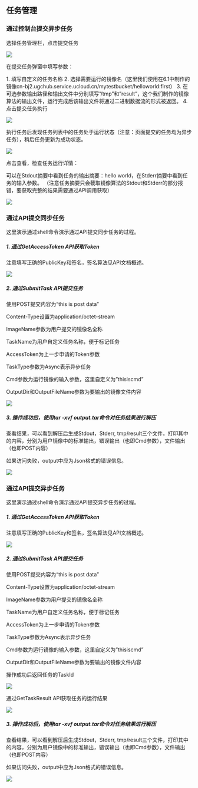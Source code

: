 

## 任务管理

### 通过控制台提交异步任务

选择任务管理栏，点击提交任务

![](/images/ugc_list_task.png)

在提交任务弹窗中填写参数：

1\. 填写自定义的任务名称 2.
选择需要运行的镜像名（这里我们使用在6.1中制作的镜像cn-bj2.ugchub.service.ucloud.cn/mytestbucket/helloworld:first）
3.
在可选参数输出路径和输出文件中分别填写”/tmp”和”result”，这个我们制作的镜像算法的输出文件，运行完成后该输出文件将通过二进制数据流的形式被返回。
4. 点击提交任务执行

![](/images/submittask_new.png)

执行任务后发现任务列表中的任务处于运行状态（注意：页面提交的任务均为异步任务），稍后任务更新为成功状态。

![](/images/ugc_submit_result.png)

点击查看，检查任务运行详情：

可以在Stdout摘要中看到任务的输出摘要：hello world，在Stderr摘要中看到任务的输入参数。
（注意任务摘要只会截取镜像算法的Stdout和Stderr的部分报错，要获取完整的结果需要通过API调用获取）

![](/images/ugc_task_info.png)

### 通过API提交同步任务

这里演示通过shell命令演示通过API提交同步任务的过程。

##### 1\. 通过GetAccessToken API获取Token

注意填写正确的PublicKey和签名，签名算法见API文档概述。

![](/images/ugc_get_token.png)

##### 2\. 通过SubmitTask API提交任务

使用POST提交内容为“this is post data”

Content-Type设置为application/octet-stream

ImageName参数为用户提交的镜像名全称

TaskName为用户自定义任务名称，便于标记任务

AccessToken为上一步申请的Token参数

TaskType参数为Async表示异步任务

Cmd参数为运行镜像的输入参数，这里自定义为”thisiscmd”

OutputDir和OutputFileName参数为要输出的镜像文件内容

![](/images/ugc_api_submit.png)

##### 3\. 操作成功后，使用tar -xvf output.tar命令对任务结果进行解压

查看结果，可以看到解压后生成Stdout，Stderr,
tmp/result三个文件，打印其中的内容，分别为用户镜像中的标准输出，错误输出（也即Cmd参数），文件输出（也即POST内容）

如果访问失败，output中应为Json格式的错误信息。

![](/images/ugc_api_stdout.png)

### 通过API提交异步任务

这里演示通过shell命令演示通过API提交异步任务的过程。

##### 1\. 通过GetAccessToken API获取Token

注意填写正确的PublicKey和签名，签名算法见API文档概述。

![](/images/ugc_get_token.png)

##### 2\. 通过SubmitTask API提交任务

使用POST提交内容为“this is post data”

Content-Type设置为application/octet-stream

ImageName参数为用户提交的镜像名全称

TaskName为用户自定义任务名称，便于标记任务

AccessToken为上一步申请的Token参数

TaskType参数为Async表示异步任务

Cmd参数为运行镜像的输入参数，这里自定义为”thisiscmd”

OutputDir和OutputFileName参数为要输出的镜像文件内容

操作成功后返回任务的TaskId

![](/images/ugc_api_taskid.png)

通过GetTaskResult API获取任务的运行结果

![](/images/ugc_api_task_result.png)

##### 3\. 操作成功后，使用tar -xvf output.tar命令对任务结果进行解压

查看结果，可以看到解压后生成Stdout，Stderr,
tmp/result三个文件，打印其中的内容，分别为用户镜像中的标准输出，错误输出（也即Cmd参数），文件输出（也即POST内容）

如果访问失败，output中应为Json格式的错误信息。

![](/images/ugc_api_stdout.png)
